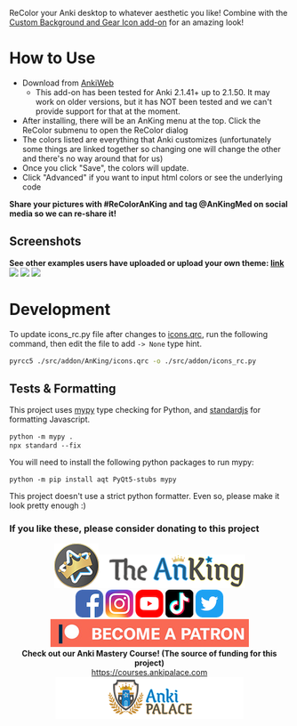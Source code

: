 ReColor your Anki desktop to whatever aesthetic you like! Combine with the <a href="https://ankiweb.net/shared/info/1210908941">Custom Background and Gear Icon add-on</a> for an amazing look!

# How to Use
- Download from [AnkiWeb](https://ankiweb.net/shared/info/688199788)
    - This add-on has been tested for Anki 2.1.41+ up to 2.1.50. It may work on older versions, but it has NOT been tested and we can't provide support for that at the moment.
- After installing, there will be an AnKing menu at the top. Click the ReColor submenu to open the ReColor dialog
- The colors listed are everything that Anki customizes (unfortunately some things are linked together so changing one will change the other and there's no way around that for us)
- Once you click "Save", the colors will update. 
- Click "Advanced" if you want to input html colors or see the underlying code


<b>Share your pictures with #ReColorAnKing and tag @AnKingMed on social media so we can re-share it!</b>

## Screenshots
<b>See other examples users have uploaded or upload your own theme: <a href="https://github.com/AnKingMed/AnkiRecolor/wiki">link</a></b>
<img width="600px" src="https://user-images.githubusercontent.com/73290412/155923384-284d958a-39a6-4428-b88b-25c965942042.png">
<img width="600px" src="https://user-images.githubusercontent.com/68623691/155918266-75cfb09b-43cc-4cf0-ab16-4b53a3a5d93b.png">
<img width="600px" src="https://user-images.githubusercontent.com/9508518/156137852-55fb9d4c-7911-447d-bd92-f788e1552f0d.png">

# Development

To update icons_rc.py file after changes to [icons.qrc](src/addon/AnKing/icons.qrc), run the following command, then edit the file to add `-> None` type hint.
```bash
pyrcc5 ./src/addon/AnKing/icons.qrc -o ./src/addon/icons_rc.py
```

## Tests & Formatting
This project uses [mypy](https://github.com/python/mypy) type checking for Python, and [standardjs](https://github.com/standard/standard) for formatting Javascript.

```
python -m mypy .
npx standard --fix
```

You will need to install the following python packages to run mypy: 
```
python -m pip install aqt PyQt5-stubs mypy
```

This project doesn't use a strict python formatter. Even so, please make it look pretty enough :)


### If you like these, please consider donating to this project

<p align="center">
<a href="https://www.ankingmed.com" rel="nofollow"><img src="https://raw.githubusercontent.com/AnKingMed/My-images/master/AnKing/AnKingSmall.png?raw=true"></a><a href="https://www.ankingmed.com" rel="nofollow"><img src="https://raw.githubusercontent.com/AnKingMed/My-images/master/AnKing/TheAnKing.png?raw=true"></a>
  <br>
  <a href="https://www.facebook.com/ankingmed" rel="nofollow"><img src="https://raw.githubusercontent.com/AnKingMed/My-images/master/Social/FB.png?raw=true"></a>     <a href="https://www.instagram.com/ankingmed" rel="nofollow"><img src="https://raw.githubusercontent.com/AnKingMed/My-images/master/Social/Instagram.png?raw=true"></a>     <a href="https://www.youtube.com/theanking" rel="nofollow"><img src="https://raw.githubusercontent.com/AnKingMed/My-images/master/Social/YT.png?raw=true"></a>     <a href="https://www.tiktok.com/@ankingmed" rel="nofollow"><img src="https://raw.githubusercontent.com/AnKingMed/My-images/master/Social/TikTok.png?raw=true"></a>     <a href="https://www.twitter.com/ankingmed" rel="nofollow"><img src="https://raw.githubusercontent.com/AnKingMed/My-images/master/Social/Twitter.png?raw=true"></a>
  <br>
<a href="https://www.ankipalace.com/membership" rel="nofollow"><img src="https://raw.githubusercontent.com/AnKingMed/My-images/master/AnKing/Patreon.jpg?raw=true"></a>
<br>
<b>Check out our Anki Mastery Course! (The source of funding for this project)</b><br>
          <a href="https://courses.ankipalace.com/?utm_source=anking_bg_add-on&amp;utm_medium=anki_add-on_page&amp;utm_campaign=mastery_course" rel="nofollow">https://courses.ankipalace.com</a>
<a href="https://courses.ankipalace.com/?utm_source=anking_bg_add-on&amp;utm_medium=anki_add-on_page&amp;utm_campaign=mastery_course" rel="nofollow">
  <br>
  <img src="https://raw.githubusercontent.com/AnKingMed/My-images/master/AnKing/AnkiPalace.png?raw=true"></a></p>
